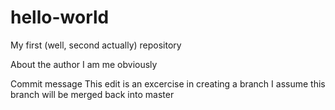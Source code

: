 # hello-world
My first (well, second actually) repository

About the author
I am me
obviously

Commit message
This edit is an excercise in creating a branch
I assume this branch will be merged back into master
